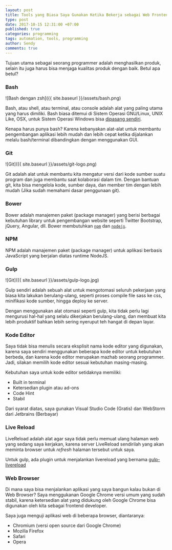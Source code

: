 ```yaml
---
layout: post
title: Tools yang Biasa Saya Gunakan Ketika Bekerja sebagai Web Frontend Developer
type: post
date: 2017-10-15 12:31:00 +07:00
published: true
categories: programming
tags: automation, tools, programming
author: Sendy
comments: true
---
```


Tujuan utama sebagai seorang programmer adalah menghasilkan produk, selain itu juga harus bisa menjaga kualitas produk dengan baik. Betul apa betul?

### Bash

![Bash dengan zsh]({{ site.baseurl }}/assets/bash.png)

Bash, atau shell, atau terminal, atau console adalah alat yang paling utama yang harus dimiliki. Bash biasa ditemui di Sistem Operasi GNU/Linux, UNIX Like, OSX, untuk Sistem Operasi Windows bisa [dipasang sendiri](https://www.howtogeek.com/249966/how-to-install-and-use-the-linux-bash-shell-on-windows-10/).

Kenapa harus punya bash? Karena kebanyakan alat-alat untuk membantu pengembangan aplikasi lebih mudah dan lebih cepat ketika dijalankan melalu bash/terminal dibandingkan dengan menggunakan GUI.

### Git

![Git]({{ site.baseurl }}/assets/git-logo.png)

Git adalah alat untuk membantu kita mengatur versi dari kode sumber suatu program dan juga membantu saat kolaborasi dalam tim. Dengan bantuan git, kita bisa mengelola kode, sumber daya, dan member tim dengan lebih mudah (Jika sudah memahami dasar penggunaan git).

### Bower

Bower adalah manajemen paket (package manager) yang berisi berbagai kebutuhan library untuk pengembangan website seperti Twitter Bootstrap, jQuery, Angular, dll. Bower membutuhkan [`npm`](https://www.npmjs.com/) dan [`nodejs`](https://nodejs.org/en/).

### NPM

NPM adalah manajemen paket (package manager) untuk aplikasi berbasis JavaScript yang berjalan diatas runtime NodeJS.

### Gulp

![Git]({{ site.baseurl }}/assets/gulp-logo.jpg)

Gulp sendiri adalah sebuah alat untuk mengotomasi seluruh pekerjaan yang biasa kita lakukan berulang-ulang, seperti proses compile file sass ke css, minifikasi kode sumber, hingga deploy ke server.

Dengan menggunakan alat otomasi seperti gulp, kita tidak perlu lagi mengurusi hal-hal yang selalu dikerjakan berulang-ulang, dan membuat kita lebih produktif bahkan lebih sering nyeruput teh hangat di depan layar.

### Kode Editor

Saya tidak bisa menulis secara eksplisit nama kode editor yang digunakan, karena saya sendiri menggunakan beberapa kode editor untuk kebutuhan berbeda, dan karena kode editor merupakan mazhab seorang programmer. Jadi, silakan memilih kode editor sesuai kebutuhan masing-masing.

Kebutuhan saya untuk kode editor setidaknya memiliki:
- Built in terminal
- Ketersedian plugin atau ad-ons
- Code Hint
- Stabil

Dari syarat diatas, saya gunakan Visual Studio Code (Gratis) dan WebStorm dari Jetbrains (Berbayar)

### Live Reload

LiveReload adalah alat agar saya tidak perlu memuat ulang halaman web yang sedang saya kerjakan, karena server LiveReload sendirilah yang akan meminta browser untuk _refresh_ halaman tersebut untuk saya.

Untuk gulp, ada plugin untuk menjalankan livereload yang bernama [gulp-livereload](https://www.npmjs.com/package/gulp-livereload)

### Web Browser

Di mana saya bisa menjalankan aplikasi yang saya bangun kalau bukan di Web Browser? Saya menggukanan Google Chrome versi umum yang sudah stabil, karena ketersedian alat yang didukung oleh Google Chrome bisa digunakan oleh kita sebagai frontend developer.

Saya juga menguji aplikasi web di beberapa browser, diantaranya:
- Chromium (versi open source dari Google Chrome)
- Mozilla Firefox
- Safari
- Opera